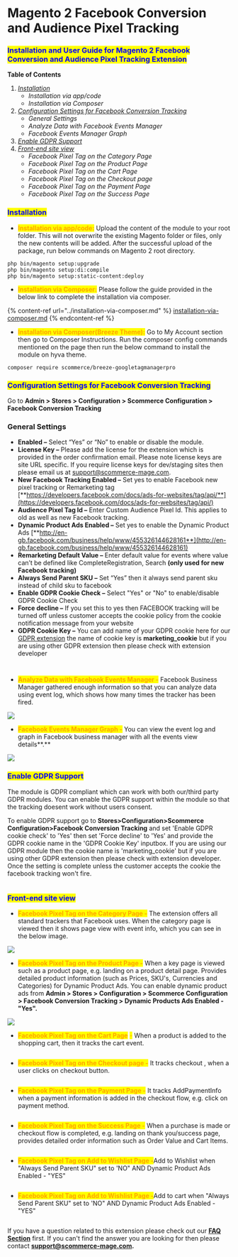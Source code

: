 # Magento 2 Facebook Conversion and Audience Pixel Tracking

### <mark style="color:blue;">Installation and User Guide for Magento 2 Facebook Conversion and Audience Pixel Tracking Extension</mark>

**Table of Contents**

1. [_Installation_ ](magento-2-facebook-conversion-and-audience-pixel-tracking.md#bookmark0)
   * _Installation via app/code_&#x20;
   * _Installation via Composer_
2. [_Configuration Settings for Facebook Conversion Tracking_ ](magento-2-facebook-conversion-and-audience-pixel-tracking.md#bookmark3)
   * _General Settings_&#x20;
   * _Analyze Data with Facebook Events Manager_&#x20;
   * _Facebook Events Manager Graph_&#x20;
3. [_Enable GDPR Support_](magento-2-facebook-conversion-and-audience-pixel-tracking.md#bookmark7)
4. [_Front-end site view_ ](magento-2-facebook-conversion-and-audience-pixel-tracking.md#bookmark7-1)
   * _Facebook Pixel Tag on the Category Page_&#x20;
   * _Facebook Pixel Tag on the Product Page_&#x20;
   * _Facebook Pixel Tag on the Cart Page_&#x20;
   * _Facebook Pixel Tag on the Checkout page_&#x20;
   * _Facebook Pixel Tag on the Payment Page_&#x20;
   * _Facebook Pixel Tag on the Success Page_&#x20;

### <mark style="color:blue;">Installation</mark> <a href="#bookmark0" id="bookmark0"></a>

* <mark style="color:orange;">**Installation via app/code:**</mark> Upload the content of the module to your root folder. This will not overwrite the existing Magento folder or files, only the new contents will be added. After the successful upload of the package, run below commands on Magento 2 root directory.

```
php bin/magento setup:upgrade
php bin/magento setup:di:compile
php bin/magento setup:static-content:deploy
```

* <mark style="color:orange;">**Installation via Composer:**</mark> Please follow the guide provided in the below link to complete the installation via composer.

{% content-ref url="../installation-via-composer.md" %}
[installation-via-composer.md](../installation-via-composer.md)
{% endcontent-ref %}

* <mark style="color:orange;">**Installation via Composer(Breeze Theme):**</mark> Go to My Account section then go to Composer Instructions. Run the composer config commands mentioned on the page then run the below command to install the module on hyva theme.&#x20;

```
composer require scommerce/breeze-googletagmanagerpro
```

### <mark style="color:blue;">Configuration Settings for Facebook Conversion Tracking</mark> <a href="#bookmark3" id="bookmark3"></a>

Go to **Admin > Stores > Configuration > Scommerce Configuration > Facebook Conversion Tracking**

### General Settings <a href="#bookmark4" id="bookmark4"></a>

* **Enabled –** Select “Yes” or “No” to enable or disable the module.
* **License Key –** Please add the license for the extension which is provided in the order confirmation email. Please note license keys are site URL specific. If you require license keys for dev/staging sites then please email us at [support@scommerce-mage.com](mailto:support@scommerce-mage.com).
* **New Facebook Tracking Enabled –** Set yes to enable Facebook new pixel tracking or Remarketing tag [**https://developers.facebook.com/docs/ads-for-websites/tag/api/**](https://developers.facebook.com/docs/ads-for-websites/tag/api/)
* **Audience Pixel Tag Id –** Enter Custom Audience Pixel Id. This applies to old as well as new Facebook tracking.
* **Dynamic Product Ads Enabled –** Set yes to enable the Dynamic Product Ads [**http://en-gb.facebook.com/business/help/www/455326144628161**](http://en-gb.facebook.com/business/help/www/455326144628161)
* **Remarketing Default Value –** Enter default value for events where value can’t be defined like CompleteRegistration, Search **(only used for new Facebook tracking)**
* **Always Send Parent SKU –** Set “Yes” then it always send parent sku instead of child sku to facebook
* **Enable GDPR Cookie Check –** Select "Yes" or "No" to enable/disable GDPR Cookie Check
* **Force decline –** If you set this to yes then FACEBOOK tracking will be turned off unless customer accepts the cookie policy from the cookie notification message from your website
* **GDPR Cookie Key –**  You can add name of your GDPR cookie here for our [GDPR extension](https://www.scommerce-mage.com/magento2-gdpr-compliance.html) the name of cookie key is **marketing\_cookie** but if you are using other GDPR extension then please check with extension developer

<figure><img src="../../.gitbook/assets/image (27).png" alt=""><figcaption></figcaption></figure>

<figure><img src="../../.gitbook/assets/image (76).png" alt=""><figcaption></figcaption></figure>

* <mark style="color:orange;">**Analyze Data with Facebook Events Manager -**</mark> Facebook Business Manager gathered enough information so that you can analyze data using event log, which shows how many times the tracker has been fired.

![](../../.gitbook/assets/facebook\_analyze.jpg)

* <mark style="color:orange;">**Facebook Events Manager Graph -**</mark> You can view the event log and graph in Facebook business manager with all the events view details**.**

![](../../.gitbook/assets/facebook\_eventsmanager.jpg)

### <mark style="color:blue;">Enable GDPR Support</mark> <a href="#bookmark7" id="bookmark7"></a>

The module is GDPR compliant which can work with both our/third party GDPR modules. You can enable the GDPR support within the module so that the tracking doesent work without users consent.&#x20;

To enable GDPR support go to **Stores>Configuration>Scommerce Configuration>Facebook Conversion Tracking** and set 'Enable GDPR cookie check' to 'Yes' then set 'Force decline' to 'Yes' and provide the GDPR cookie name in the 'GDPR Cookie Key' inputbox. If you are using our GDPR module then the cookie name is 'marketing\_cookie' but if you are using other GDPR extension then please check with extension developer. Once the setting is complete unless the customer accepts the cookie the facebook tracking won't fire.&#x20;

<figure><img src="../../.gitbook/assets/image (58).png" alt=""><figcaption></figcaption></figure>

### <mark style="color:blue;">Front-end site view</mark> <a href="#bookmark7" id="bookmark7"></a>

* <mark style="color:orange;">**Facebook Pixel Tag on the Category Page -**</mark> The extension offers all standard trackers that Facebook uses. When the category page is viewed then it shows page view with event info, which you can see in the below image.

![](../../.gitbook/assets/facebookfront1.jpg)

* <mark style="color:orange;">**Facebook Pixel Tag on the Product Page -**</mark> When a key page is viewed such as a product page, e.g. landing on a product detail page. Provides detailed product information (such as Prices, SKU's, Currencies and Categories) for Dynamic Product Ads. You can enable dynamic product ads from **Admin > Stores > Configuration > Scommerce Configuration > Facebook Conversion Tracking > Dynamic Products Ads Enabled - "Yes".**

![](../../.gitbook/assets/facebookfront2.jpg)

* <mark style="color:orange;">**Facebook Pixel Tag on the Cart Page**</mark> <mark style="color:orange;"></mark><mark style="color:orange;">-</mark> When a product is added to the shopping cart, then it tracks the cart event.

<figure><img src="../../.gitbook/assets/image (140).png" alt=""><figcaption></figcaption></figure>

* <mark style="color:orange;">**Facebook Pixel Tag on the Checkout page -**</mark> It tracks checkout , when a user clicks on checkout button.

<figure><img src="../../.gitbook/assets/image (141).png" alt=""><figcaption></figcaption></figure>

* <mark style="color:orange;">**Facebook Pixel Tag on the Payment Page -**</mark> It tracks AddPaymentInfo when a payment information is added in the checkout flow, e.g. click on payment method.

<figure><img src="../../.gitbook/assets/image (142).png" alt=""><figcaption></figcaption></figure>

* <mark style="color:orange;">**Facebook Pixel Tag on the Success Page -**</mark> When a purchase is made or checkout flow is completed, e.g. landing on thank you/success page, provides detailed order information such as Order Value and Cart Items.

<figure><img src="../../.gitbook/assets/image (143).png" alt=""><figcaption></figcaption></figure>

* <mark style="color:orange;">**Facebook Pixel Tag on Add to Wishlist Page -**</mark>Add to Wishlist when "Always Send Parent SKU" set to 'NO" AND Dynamic Product Ads Enabled - "YES"

<figure><img src="../../.gitbook/assets/image (2) (1) (1) (1) (1) (1) (1) (1) (1) (1) (1) (1) (1) (1) (1) (1) (1) (1) (1) (1).png" alt=""><figcaption></figcaption></figure>

* <mark style="color:orange;">**Facebook Pixel Tag on Add to Wishlist Page -**</mark>Add to cart when "Always Send Parent SKU" set to 'NO" AND Dynamic Product Ads Enabled - "YES"

<figure><img src="../../.gitbook/assets/image (1) (1) (1) (1) (1) (1) (1) (1) (1) (1) (1) (1) (1) (1) (1) (1) (1) (1) (1) (1) (1) (1) (1) (1) (1).png" alt=""><figcaption></figcaption></figure>



If you have a question related to this extension please check out our [**FAQ Section**](https://www.scommerce-mage.com/magento2-facebook-conversion-audience-tracking.html#faq) first. If you can't find the answer you are looking for then please contact [**support@scommerce-mage.com**](mailto:core@scommerce-mage.com)**.**
